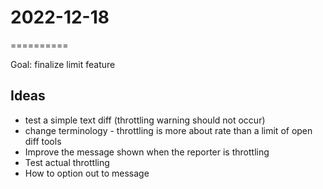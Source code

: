 # 2022-12-18
==========

Goal: finalize limit feature

## Ideas
- test a simple text diff (throttling warning should not occur)
- change terminology - throttling is more about rate than a limit of open diff tools
- Improve the message shown when the reporter is throttling
- Test actual throttling
- How to option out to message 

